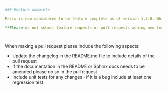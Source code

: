 ```yaml
---
### Feature complete

Paris is now considered to be feature complete as of version 1.5.0. Whilst it will continue to be maintained with bug fixes there will be no further new features added.

**Please do not submit feature requests or pull requests adding new features as they will be closed without ceremony.**

---
```


When making a pull request please include the following aspects:

- Update the changelog in the README.md file to include details of the pull request
- If the documentation in the README or Sphinx docs needs to be amended please do so in the pull request
- Include unit tests for any changes - if it is a bug include at least one regression test


